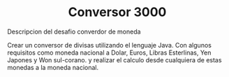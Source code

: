 <h1 align ="center" >Conversor 3000</h1>

<wm> Descripcion del desafio converdor de moneda </em>

Crear un conversor de divisas utilizando el lenguaje Java. Con algunos requisitos como
moneda nacional  a Dolar, Euros, Libras Esterlinas, Yen Japones y Won sul-corano. 
y realizar el calculo desde cualquiera de estas monedas a la moneda nacional.
